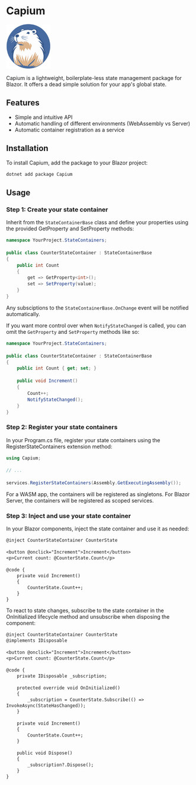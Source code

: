 # Capium

<img src="https://github.com/jac0bbennett/Capium/blob/main/assets/logo.png" width="120" />

Capium is a lightweight, boilerplate-less state management package for Blazor. It offers a dead simple solution for your app's global state.

## Features

- Simple and intuitive API
- Automatic handling of different environments (WebAssembly vs Server)
- Automatic container registration as a service

## Installation

To install Capium, add the package to your Blazor project:

```sh
dotnet add package Capium
```

## Usage

### **Step 1: Create your state container**

Inherit from the `StateContainerBase` class and define your properties using the provided GetProperty and SetProperty methods:

```csharp
namespace YourProject.StateContainers;

public class CounterStateContainer : StateContainerBase
{
    public int Count
    {
        get => GetProperty<int>();
        set => SetProperty(value);
    }
}
```

Any subsciptions to the `StateContainerBase.OnChange` event will be notified automatically.

If you want more control over when `NotifyStateChanged` is called, you can omit the `GetProperty` and `SetProperty` methods like so:

```csharp
namespace YourProject.StateContainers;

public class CounterStateContainer : StateContainerBase
{
    public int Count { get; set; }

    public void Increment()
    {
        Count++;
        NotifyStateChanged();
    }
}
```

### **Step 2: Register your state containers**

In your Program.cs file, register your state containers using the RegisterStateContainers extension method:

```csharp
using Capium;

// ...

services.RegisterStateContainers(Assembly.GetExecutingAssembly());
```

For a WASM app, the containers will be registered as singletons. For Blazor Server, the containers will be registered as scoped services.

### **Step 3: Inject and use your state container**

In your Blazor components, inject the state container and use it as needed:

```razor
@inject CounterStateContainer CounterState

<button @onclick="Increment">Increment</button>
<p>Current count: @CounterState.Count</p>

@code {
    private void Increment()
    {
        CounterState.Count++;
    }
}
```

To react to state changes, subscribe to the state container in the OnInitialized lifecycle method and unsubscribe when disposing the component:

```razor
@inject CounterStateContainer CounterState
@implements IDisposable

<button @onclick="Increment">Increment</button>
<p>Current count: @CounterState.Count</p>

@code {
    private IDisposable _subscription;

    protected override void OnInitialized()
    {
        _subscription = CounterState.Subscribe(() => InvokeAsync(StateHasChanged));
    }

    private void Increment()
    {
        CounterState.Count++;
    }

    public void Dispose()
    {
        _subscription?.Dispose();
    }
}
```
